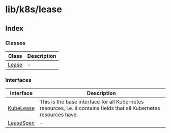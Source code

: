 # lib/k8s/lease

## Index

### Classes

| Class | Description |
| ------ | ------ |
| [Lease](classes/Lease.md) | - |

### Interfaces

| Interface | Description |
| ------ | ------ |
| [KubeLease](interfaces/KubeLease.md) | This is the base interface for all Kubernetes resources, i.e. it contains fields that all Kubernetes resources have. |
| [LeaseSpec](interfaces/LeaseSpec.md) | - |
